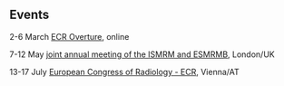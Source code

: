 ## Events

2-6 March  [ECR Overture](https://www.myesr.org), online

7-12 May [joint annual meeting of the ISMRM and ESMRMB](https://www.esnr.org/en/european-course-on-advanced-imaging-techniques-in-neuroradiology-1st-cycle-module-1-on-clinical-fm/), London/UK

13-17 July [European Congress of Radiology - ECR](www.myesr.org), Vienna/AT

